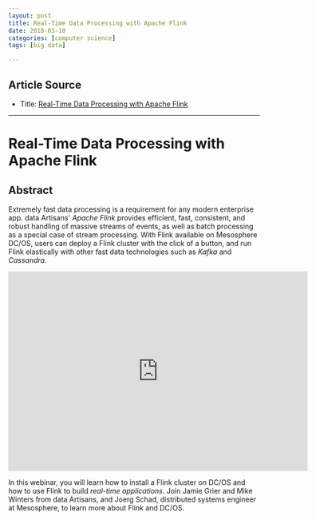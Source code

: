 ```yaml
---
layout: post
title: Real-Time Data Processing with Apache Flink
date: 2018-03-10
categories: [computer science]
tags: [big data]

---
```



## Article Source
* Title: [Real-Time Data Processing with Apache Flink](https://www.youtube.com/watch?v=qNbWr_MYk7U)

---


Real-Time Data Processing with Apache Flink
========

Abstract
-----------------
Extremely fast data processing is a requirement for any modern enterprise app. data Artisans' *Apache Flink* provides efficient, fast, consistent, and robust handling of massive streams of events, as well as batch processing as a special case of stream processing. With Flink available on Mesosphere DC/OS, users can deploy a Flink cluster with the click of a button, and run Flink elastically with other fast data technologies such as *Kafka* and *Cassandra*. 

<iframe width="600" height="400" src="https://www.youtube.com/embed/qNbWr_MYk7U" frameborder="0" allow="autoplay; encrypted-media" allowfullscreen></iframe>

In this webinar, you will learn how to install a Flink cluster on DC/OS and how to use Flink to build *real-time applications*. Join Jamie Grier and Mike Winters from data Artisans, and Joerg Schad, distributed systems engineer at Mesosphere, to learn more about Flink and DC/OS.


